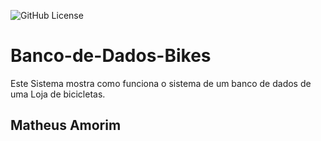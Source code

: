 ![GitHub License](https://img.shields.io/github/license/samuelhigino940/Banco-de-dados-Bikes)

# Banco-de-Dados-Bikes

Este Sistema mostra como funciona o sistema de um banco de dados de uma Loja de bicicletas.

## Matheus Amorim
